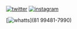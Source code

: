   [![twitter](https://img.shields.io/badge/Twitter-1DA1F2?style=for-the-badge&logo=twitter&logoColor=white)](https://twitter.com/sandresseldon)
[![instagram](https://img.shields.io/badge/Instagram-E4405F?style=for-the-badge&logo=instagram&logoColor=white)](https://www.instagram.com/sandres_monteiro/)

[![whatts](https://img.shields.io/badge/WhatsApp-25D366?style=for-the-badge&logo=whatsapp&logoColor=white)](81 99481-7990)
